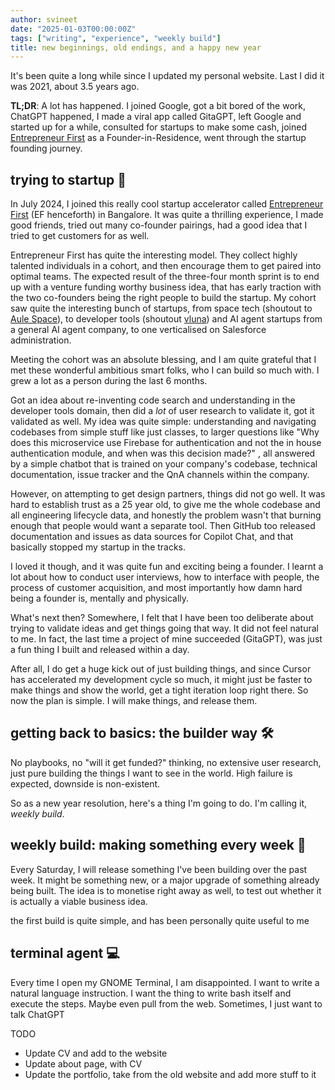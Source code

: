 ```yaml
---
author: svineet
date: "2025-01-03T00:00:00Z"
tags: ["writing", "experience", "weekly build"]
title: new beginnings, old endings, and a happy new year
---
```


It's been quite a long while since I updated my personal website. Last I did it was 
2021, about 3.5 years ago.

**TL;DR**: A lot has happened. I joined Google, got a bit bored of the work, ChatGPT happened,
I made a viral app called GitaGPT, left Google and started up for a while, consulted
for startups to make some cash, joined [Entrepreneur First](http://joinef.com) as a Founder-in-Residence,
went through the startup founding journey.

## trying to startup 🚀

In July 2024, I joined this really cool startup accelerator called [Entrepreneur First](http://joinef.com) (EF henceforth) in Bangalore.
It was quite a thrilling experience, I made good friends, tried out many co-founder pairings, had a good idea that I tried to get customers for as well.

Entrepreneur First has quite the interesting model. They collect highly talented individuals in a cohort, and then
encourage them to get paired into optimal teams. The expected result of the three-four month sprint is to end up
with a venture funding worthy business idea, that has early traction with the two co-founders being the right people
to build the startup. My cohort saw quite the interesting bunch of startups, from space tech (shoutout to [Aule Space](http://aule.space)),
to developer tools (shoutout [vluna](http://vluna.dev)) and AI agent startups from a general AI agent company,
to one verticalised on Salesforce administration.

Meeting the cohort was an absolute blessing, and I am quite grateful that I met these wonderful ambitious smart folks, who
I can build so much with. I grew a lot as a person during the last 6 months.

Got an idea about re-inventing code search and understanding in the developer tools domain, then did a _lot_ of user research to validate it,
got it validated as well. My idea was quite simple: understanding and navigating codebases from simple stuff like just classes, to larger
questions like "Why does this microservice use Firebase for authentication and not the in house authentication module, and when was this decision made?"
, all answered by a simple chatbot that is trained on your company's codebase, technical documentation, issue tracker and the QnA channels within the company.

However, on attempting to get design partners, things did not go well. It was hard to establish trust as a 25 year old, to give me the whole
codebase and all engineering lifecycle data, and honestly the problem wasn't that burning enough that people would want a separate tool. Then GitHub too
released documentation and issues as data sources for Copilot Chat, and that basically stopped my startup in the tracks.

I loved it though, and it was quite fun and exciting being a founder. I learnt a lot about how to conduct user interviews, how to interface with people,
the process of customer acquisition, and most importantly how damn hard being a founder is, mentally and physically.

What's next then? Somewhere, I felt that I have been too deliberate about trying to validate ideas and get things going that way. It did not
feel natural to me. In fact, the last time a project of mine succeeded (GitaGPT), was just a fun thing I built and released within a day.

After all, I do get a huge kick out of just building things, and since Cursor has accelerated my development cycle so much, it might just be faster to
make things and show the world, get a tight iteration loop right there. So now the plan is simple. I will make things, and release them.


## getting back to basics: the builder way 🛠️

No playbooks, no "will it get funded?" thinking, no extensive user research, just pure building the things I want to see in the world.
High failure is expected, downside is non-existent.

So as a new year resolution, here's a thing I'm going to do. I'm calling it, *weekly build*.

## weekly build: making something every week 📅

Every Saturday, I will release something I've been building over the past week. It might be something new,
or a major upgrade of something already being built. The idea is to monetise right away as well, to test out
whether it is actually a viable business idea.

the first build is quite simple, and has been personally quite useful to me

## terminal agent 💻

Every time I open my GNOME Terminal, I am disappointed. I want to write a natural language instruction.
I want the thing to write bash itself and execute the steps. Maybe even pull from the web. Sometimes, I just want
to talk ChatGPT


TODO
- Update CV and add to the website
- Update about page, with CV
- Update the portfolio, take from the old website and add more stuff to it
